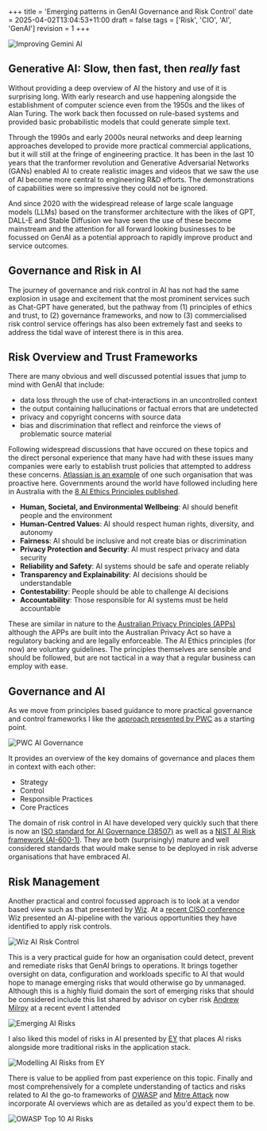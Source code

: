 +++
title = 'Emerging patterns in GenAI Governance and Risk Control'
date = 2025-04-02T13:04:53+11:00
draft = false
tags = ['Risk', 'CIO', 'AI', 'GenAI']
revision = 1
+++


![Improving Gemini AI](https://toobstar.github.io/images/caveman_tree.jpg)



## Generative AI: Slow, then fast, then *really* fast

Without providing a deep overview of AI the history and use of it is surprising long.  With early research and use happening alongside the establishment of computer science even from the 1950s and the likes of Alan Turing. The work back then focussed on rule-based systems and provided basic probabilistic models that could generate simple text.

Through the 1990s and early 2000s neural networks and deep learning approaches developed to provide more practical commercial applications, but it will still at the fringe of engineering practice.  It has been in the last 10 years that the tranformer revolution and Generative Adversarial Networks (GANs) enabled AI to create realistic images and videos that we saw the use of AI become more central to engineering R&D efforts.  The demonstrations of capabilities were so impressive they could not be ignored. 

And since 2020 with the widespread release of large scale language models (LLMs) based on the transformer architecture with the likes of GPT, DALL-E and Stable Diffusion we have seen the use of these become mainstream and the attention for all forward looking businesses to be focussed on GenAI as a potential approach to rapidly improve product and service outcomes. 

## Governance and Risk in AI

The journey of governance and risk control in AI has not had the same explosion in usage and excitement that the most prominent services such as Chat-GPT have generated, but the pathway from (1) principles of ethics and trust, to (2) governance frameworks, and now to (3) commercialised risk control service offerings has also been extremely fast and seeks to address the tidal wave of interest there is in this area.

## Risk Overview and Trust Frameworks

There are many obvious and well discussed potential issues that jump to mind with GenAI that include:

- data loss through the use of chat-interactions in an uncontrolled context
- the output containing hallucinations or factual errors that are undetected 
- privacy and copyright concerns with source data 
- bias and discrimination that reflect and reinforce the views of problematic source material

Following widespread discussions that have occured on these topics and the direct personal experience that many have had with these issues many companies were early to establish trust policies that attempted to address these concerns.  [Atlassian is an example](https://www.atlassian.com/trust/responsible-tech-principles) of one such organisation that was proactive here.  Governments around the world have followed including here in Australia with the [8 AI Ethics Principles published](https://www.industry.gov.au/publications/australias-artificial-intelligence-ethics-principles/australias-ai-ethics-principles).  

- **Human, Societal, and Environmental Wellbeing**: AI should benefit people and the environment
- **Human-Centred Values**: AI should respect human rights, diversity, and autonomy
- **Fairness**: AI should be inclusive and not create bias or discrimination
- **Privacy Protection and Security**: AI must respect privacy and data security
- **Reliability and Safety**: AI systems should be safe and operate reliably
- **Transparency and Explainability**: AI decisions should be understandable
- **Contestability**: People should be able to challenge AI decisions
- **Accountability**: Those responsible for AI systems must be held accountable

These are similar in nature to the [Australian Privacy Principles (APPs)](https://www.oaic.gov.au/privacy/australian-privacy-principles) although the APPs are built into the Australian Privacy Act so have a regulatory backing and are legally enforceable. The AI Ethics principles (for now) are  voluntary guidelines.   The principles themselves are sensible and should be followed, but are not tactical in a way that a regular business can employ with ease.

## Governance and AI

As we move from principles based guidance to more practical governance and control frameworks I like the [approach presented by PWC](https://www.pwc.com/us/en/tech-effect/ai-analytics/managing-generative-ai-risks.html) as a starting point.  

![PWC AI Governance](https://toobstar.github.io/images/pwc_ai_governance.png)

It provides an overview of the key domains of governance and places them in context with each other:

- Strategy
- Control
- Responsible Practices
- Core Practices

The domain of risk control in AI have developed very quickly such that there is now an [ISO standard for AI Governance (38507)](https://www.iso.org/standard/56641.html) as well as a [NIST AI  Risk framework (AI-600-1)](https://www.nist.gov/itl/ai-risk-management-framework).  They are both (surprisingly) mature and well considered standards that would make sense to be deployed in risk adverse organisations that have embraced AI.  

## Risk Management

Another practical and control focussed approach is to look at a vendor based view such as that presented by [Wiz](https://www.wiz.io/solutions/ai-spm).  At a [recent CISO conference](https://focusnetwork.co/cisoleaders.com.au/) Wiz presented an AI-pipeline with the various opportunities they have identified to apply risk controls.  

![Wiz AI Risk Control](https://toobstar.github.io/images/wiz-ai-risk-pipeline.png)

This is a very practical guide for how an organisation could detect, prevent and remediate risks that GenAI brings to operations. It brings together oversight on data, configuration and workloads specific to AI that would hope to manage emerging risks that would otherwise go by unmanaged. Although this is a highly fluid domain the sort of emerging risks that should be considered include this list shared by advisor on cyber risk [Andrew Milroy](https://www.linkedin.com/in/andrewmilroy/) at a recent event I attended

![Emerging AI Risks](https://toobstar.github.io/images/ai-risk-examples.png)

I also liked this model of risks in AI presented by [EY](https://www.ey.com/en_au/services/consulting/trusted-ai-platform) that places AI risks alongside more traditional risks in the application stack.  

![Modelling AI Risks from EY](https://toobstar.github.io/images/ey-ai-risk-model.png)

There is value to be applied from past experience on this topic. Finally and most comprehensively for a complete understanding of tactics and risks related to AI the go-to frameworks of [OWASP](https://genai.owasp.org) and [Mitre Attack](https://atlas.mitre.org) now incorporate AI overviews which are as detailed as you'd expect them to be.  

![OWASP Top 10 AI Risks](https://toobstar.github.io/images/owasp_ai_top10.png)










